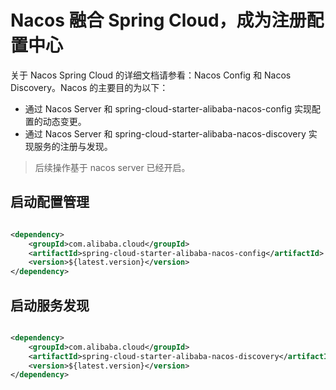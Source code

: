 # Nacos 融合 Spring Cloud，成为注册配置中心

关于 Nacos Spring Cloud 的详细文档请参看：Nacos Config 和 Nacos Discovery。Nacos 的主要目的为以下：

* 通过 Nacos Server 和 spring-cloud-starter-alibaba-nacos-config 实现配置的动态变更。
* 通过 Nacos Server 和 spring-cloud-starter-alibaba-nacos-discovery 实现服务的注册与发现。

> 后续操作基于 nacos server 已经开启。


## 启动配置管理

```xml

<dependency>
    <groupId>com.alibaba.cloud</groupId>
    <artifactId>spring-cloud-starter-alibaba-nacos-config</artifactId>
    <version>${latest.version}</version>
</dependency>
```



## 启动服务发现


```xml

<dependency>
    <groupId>com.alibaba.cloud</groupId>
    <artifactId>spring-cloud-starter-alibaba-nacos-discovery</artifactId>
    <version>${latest.version}</version>
</dependency>
```

